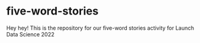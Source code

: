 # five-word-stories

Hey hey! This is the repository for our five-word stories activity for Launch Data Science 2022
